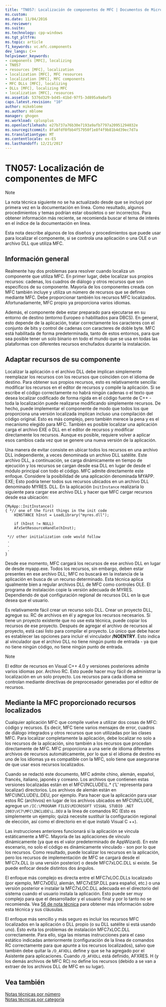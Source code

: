 ```yaml
---
title: "TN057: Localización de componentes de MFC | Documentos de Microsoft"
ms.custom: 
ms.date: 11/04/2016
ms.reviewer: 
ms.suite: 
ms.technology: cpp-windows
ms.tgt_pltfrm: 
ms.topic: article
f1_keywords: vc.mfc.components
dev_langs: C++
helpviewer_keywords:
- components [MFC], localizing
- TN057
- resources [MFC], localization
- localization [MFC], MFC resources
- localization [MFC], MFC components
- MFC DLLs [MFC], localizing
- DLLs [MFC], localizing MFC
- localization [MFC], resources
ms.assetid: 5376d329-bd45-41bd-97f5-3d895a9a0af5
caps.latest.revision: "10"
author: mikeblome
ms.author: mblome
manager: ghogen
ms.workload: cplusplus
ms.openlocfilehash: e27b737a76b30e7193a9afb7797a20951294032e
ms.sourcegitcommit: 8fa8fdf0fbb4f57950f1e8f4f9b81b4d39ec7d7a
ms.translationtype: MT
ms.contentlocale: es-ES
ms.lasthandoff: 12/21/2017
---
```

# <a name="tn057-localization-of-mfc-components"></a>TN057: Localización de componentes de MFC
> [!NOTE]
>  La nota técnica siguiente no se ha actualizado desde que se incluyó por primera vez en la documentación en línea. Como resultado, algunos procedimientos y temas podrían estar obsoletos o ser incorrectos. Para obtener información más reciente, se recomienda buscar el tema de interés en el índice de la documentación en línea.  
  
 Esta nota describe algunos de los diseños y procedimientos que puede usar para localizar el componente, si se controla una aplicación o una OLE o un archivo DLL que utiliza MFC.  
  
## <a name="overview"></a>Información general  
 Realmente hay dos problemas para resolver cuando localiza un componente que utiliza MFC. En primer lugar, debe localizar sus propios recursos: cadenas, los cuadros de diálogo y otros recursos que son específicos de su componente. Mayoría de los componentes creada con MFC también incluye y utiliza un número de recursos que se definen mediante MFC. Debe proporcionar también los recursos MFC localizados. Afortunadamente, MFC propio ya proporciona varios idiomas.  
  
 Además, el componente debe estar preparado para ejecutarse en su entorno de destino (entorno Europeo o habilitados para DBCS). En general, esto depende de la aplicación, tratar correctamente los caracteres con el conjunto de bits y control de cadenas con caracteres de doble byte. MFC está habilitada de forma predeterminada, tanto de estos entornos, para que sea posible tener un solo binario en todo el mundo que se usa en todas las plataformas con diferentes recursos enchufados durante la instalación.  
  
## <a name="localizing-your-components-resources"></a>Adaptar recursos de su componente  
 Localizar la aplicación o el archivo DLL debe implican simplemente reemplazar los recursos con los recursos que coinciden con el idioma de destino. Para obtener sus propios recursos, esto es relativamente sencilla: modificar los recursos en el editor de recursos y compile la aplicación. Si se escribe el código correctamente no habrá ningún cadenas o el texto que desea localizar codificado de forma rígida en el código fuente de C++ - toda la localización puede realizarse modificando simplemente recursos. De hecho, puede implementar el componente de modo que todos los que proporciona una versión localizada implican incluso una compilación del código original. Esto es más complejo, pero también merece la pena y es el mecanismo elegido para MFC. También es posible localizar una aplicación carga el archivo EXE o DLL en el editor de recursos y modificar directamente los recursos. Aunque es posible, requiere volver a aplicar esos cambios cada vez que se genere una nueva versión de la aplicación.  
  
 Una manera de evitar consiste en ubicar todos los recursos en una archivo DLL independiente, a veces denominada un archivo DLL satélite. Este archivo DLL, a continuación, se carga dinámicamente en tiempo de ejecución y los recursos se cargan desde esa DLL en lugar de desde el módulo principal con todo el código. MFC admite directamente este enfoque. Considere la posibilidad de una aplicación denominada MYAPP. EXE; Esto podría tener todos sus recursos ubicados en un archivo DLL denominado MYRES. DLL. En la aplicación `InitInstance` realizaría lo siguiente para cargar ese archivo DLL y hacer que MFC cargar recursos desde esa ubicación:  
  
```  
CMyApp::InitInstance()  
{ *// one of the first things in the init code  
    HINSTANCE hInst = LoadLibrary("myres.dll");

    if (hInst != NULL)  
    AfxSetResourceHandle(hInst);

 *// other initialization code would follow  
 .  
 .  
 .  
}  
```  
  
 Desde ese momento, MFC cargará los recursos de ese archivo DLL en lugar de desde myapp.exe. Todos los recursos, sin embargo, deben estar presentes en ese archivo DLL; MFC no buscará en la instancia de la aplicación en busca de un recurso determinado. Esta técnica aplica igualmente bien a regular archivos DLL de MFC como controles OLE. El programa de instalación copie la versión adecuada de MYRES. Dependiendo de qué configuración regional de recursos DLL en la que desea que el usuario.  
  
 Es relativamente fácil crear un recurso solo DLL. Crear un proyecto DLL, agregue su. RC de archivos en él y agregue los recursos necesarios. Si tiene un proyecto existente que no use esta técnica, puede copiar los recursos de ese proyecto. Después de agregar el archivo de recursos al proyecto, está casi listo para compilar el proyecto. Lo único que debe hacer es establecer las opciones para incluir el vinculador **/NOENTRY**. Esto indica al vinculador que el archivo DLL no tiene ningún punto de entrada - ya que no tiene ningún código, no tiene ningún punto de entrada.  
  
> [!NOTE]
>  El editor de recursos en Visual C++ 4.0 y versiones posteriores admite varios idiomas por. Archivo RC. Esto puede hacer muy fácil de administrar la localización en un solo proyecto. Los recursos para cada idioma se controlan mediante directivas de preprocesador generadas por el editor de recursos.  
  
## <a name="using-the-provided-mfc-localized-resources"></a>Mediante la MFC proporcionado recursos localizados  
 Cualquier aplicación MFC que compile vuelve a utilizar dos cosas de MFC: código y recursos. Es decir, MFC tiene varios mensajes de error, cuadros de diálogo integrados y otros recursos que son utilizadas por las clases MFC. Para localizar completamente la aplicación, debe localizar no solo a los recursos de la aplicación, sino también a los recursos que procedan directamente de MFC. MFC proporciona a una serie de idioma diferentes archivos de recursos automáticamente, por lo que si el idioma de destino es uno de los idiomas ya es compatible con la MFC, solo tiene que asegurarse de que usar esos recursos localizados.  
  
 Cuando se redactó este documento, MFC admite chino, alemán, español, francés, italiano, japonés y coreano. Los archivos que contienen estas versiones localizadas están en el MFC\INCLUDE\L.* ('L' representa para localizar) directorios. Los archivos de alemán están en MFC\INCLUDE\L.DEU, por ejemplo. Para hacer que la aplicación para usar estos RC (archivos) en lugar de los archivos ubicados en MFC\INCLUDE, agregue un `/IC:\PROGRAM FILES\MICROSOFT VISUAL STUDIO .NET 2003\VC7\MFC\INCLUDE\L.DEU` a la línea de comandos RC (Esto es simplemente un ejemplo; quizá necesite sustituir la configuración regional de elección, así como el directorio en el que instaló Visual C ++).  
  
 Las instrucciones anteriores funcionará si la aplicación se vincula estáticamente a MFC. Mayoría de las aplicaciones de vínculo dinámicamente (ya que es el valor predeterminado de AppWizard). En este escenario, no solo el código es dinámicamente vinculado - son por lo que los recursos. Como resultado, puede localizar los recursos en la aplicación, pero los recursos de implementación de MFC se cargará desde el MFC7x.DLL (o una versión posterior) o desde MFC7xLOC.DLL si existe. Se puede enfocar desde distintos dos ángulos.  
  
 El enfoque más complejo es directa entre el MFC7xLOC.DLLs localizado (por ejemplo, MFC7xDEU, alemán, MFC7xESP.DLL para español, etc.) o una versión posterior e instalar la MFC7xLOC.DLL adecuada en el directorio del sistema cuando el usuario instala la aplicación. Esto puede ser muy complejo para que el desarrollador y el usuario final y por lo tanto no se recomienda. Vea [56 de nota técnica](../mfc/tn056-installation-of-localized-mfc-components.md) para obtener más información sobre esta técnica y sus cláusulas.  
  
 El enfoque más sencillo y más seguro es incluir los recursos MFC localizados en la aplicación o DLL propio (o su DLL satélite si está usando uno). Esto evita los problemas de instalación MFC7xLOC.DLL correctamente. Para ello, siga las mismas instrucciones para el caso estático indicadas anteriormente (configuración de la línea de comandos RC correctamente para que apunte a los recursos localizados), salvo que también debe quitar la `/D_AFXDLL` define y que se ha agregado por el Asistente para aplicaciones. Cuando `/D_AFXDLL` está definido, AFXRES. H (y los demás archivos de MFC RC) no define los recursos (debido a se van a extraer de los archivos DLL de MFC en su lugar).  
  
## <a name="see-also"></a>Vea también  
 [Notas técnicas por número](../mfc/technical-notes-by-number.md)   
 [Notas técnicas por categoría](../mfc/technical-notes-by-category.md)

